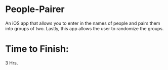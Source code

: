 # People-Pairer
An iOS app that allows you to enter in the names of people and pairs them into groups of two. Lastly, this app allows the user to randomize the groups.

<p align="center">
  <Simulator Screen Shot - iPhone X - 2018-06-22 at 12.20.57.png>
</p>

# Time to Finish:
3 Hrs.

